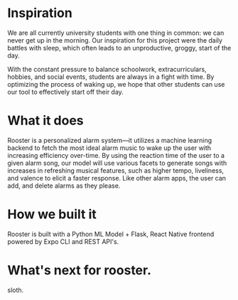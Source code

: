 # Inspiration
We are all currently university students with one thing in common: we can never get up in the morning. Our inspiration for this project were the daily battles with sleep, which often leads to an unproductive, groggy, start of the day.

With the constant pressure to balance schoolwork, extracurriculars, hobbies, and social events, students are always in a fight with time. By optimizing the process of waking up, we hope that other students can use our tool to effectively start off their day.

# What it does
Rooster is a personalized alarm system—it utilizes a machine learning backend to fetch the most ideal alarm music to wake up the user with increasing efficiency over-time. By using the reaction time of the user to a given alarm song, our model will use various facets to generate songs with increases in refreshing musical features, such as higher tempo, liveliness, and valence to elicit a faster response. Like other alarm apps, the user can add, and delete alarms as they please.

# How we built it
Rooster is built with a Python ML Model + Flask, React Native frontend powered by Expo CLI and REST API's.

# What's next for rooster.
sloth.

